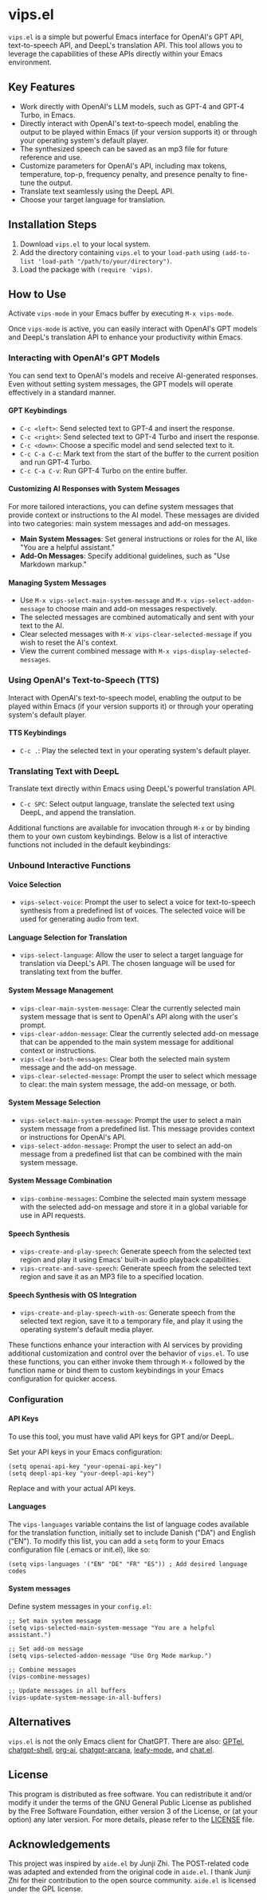 # vips.el

`vips.el` is a simple but powerful Emacs interface for OpenAI's GPT API, text-to-speech API, and DeepL's translation API. This tool allows you to leverage the capabilities of these APIs directly within your Emacs environment.

## Key Features

- Work directly with OpenAI's LLM models, such as GPT-4 and GPT-4 Turbo, in Emacs.
- Directly interact with OpenAI's text-to-speech model, enabling the output to be played within Emacs (if your version supports it) or through your operating system's default player.
- The synthesized speech can be saved as an mp3 file for future reference and use.
- Customize parameters for OpenAI's API, including max tokens, temperature, top-p, frequency penalty, and presence penalty to fine-tune the output.
- Translate text seamlessly using the DeepL API.
- Choose your target language for translation.

## Installation Steps

1. Download `vips.el` to your local system.
2. Add the directory containing `vips.el` to your `load-path` using `(add-to-list 'load-path "/path/to/your/directory")`.
3. Load the package with `(require 'vips)`.

## How to Use

Activate `vips-mode` in your Emacs buffer by executing `M-x vips-mode`.

Once `vips-mode` is active, you can easily interact with OpenAI's GPT models and DeepL's translation API to enhance your productivity within Emacs.

### Interacting with OpenAI's GPT Models

You can send text to OpenAI's models and receive AI-generated responses. Even without setting system messages, the GPT models will operate effectively in a standard manner.

#### GPT Keybindings

- `C-c <left>`: Send selected text to GPT-4 and insert the response.
- `C-c <right>`: Send selected text to GPT-4 Turbo and insert the response.
- `C-c <down>`: Choose a specific model and send selected text to it.
- `C-c C-a C-c`: Mark text from the start of the buffer to the current position and run GPT-4 Turbo.
- `C-c C-a C-v`: Run GPT-4 Turbo on the entire buffer.

#### Customizing AI Responses with System Messages

For more tailored interactions, you can define system messages that provide context or instructions to the AI model. These messages are divided into two categories: main system messages and add-on messages.

- **Main System Messages**: Set general instructions or roles for the AI, like "You are a helpful assistant."
- **Add-On Messages**: Specify additional guidelines, such as "Use Markdown markup."

#### Managing System Messages

- Use `M-x vips-select-main-system-message` and `M-x vips-select-addon-message` to choose main and add-on messages respectively.
- The selected messages are combined automatically and sent with your text to the AI.
- Clear selected messages with `M-x vips-clear-selected-message` if you wish to reset the AI's context.
- View the current combined message with `M-x vips-display-selected-messages`.

### Using OpenAI's Text-to-Speech (TTS)

Interact with OpenAI's text-to-speech model, enabling the output to be played within Emacs (if your version supports it) or through your operating system's default player.

#### TTS Keybindings

- `C-c .`: Play the selected text in your operating system's default player.

### Translating Text with DeepL

Translate text directly within Emacs using DeepL's powerful translation API.

- `C-c SPC`: Select output language, translate the selected text using DeepL, and append the translation.

Additional functions are available for invocation through `M-x` or by binding them to your own custom keybindings. Below is a list of interactive functions not included in the default keybindings:

### Unbound Interactive Functions

#### Voice Selection
- `vips-select-voice`: Prompt the user to select a voice for text-to-speech synthesis from a predefined list of voices. The selected voice will be used for generating audio from text.

#### Language Selection for Translation
- `vips-select-language`: Allow the user to select a target language for translation via DeepL's API. The chosen language will be used for translating text from the buffer.

#### System Message Management
- `vips-clear-main-system-message`: Clear the currently selected main system message that is sent to OpenAI's API along with the user's prompt.
- `vips-clear-addon-message`: Clear the currently selected add-on message that can be appended to the main system message for additional context or instructions.
- `vips-clear-both-messages`: Clear both the selected main system message and the add-on message.
- `vips-clear-selected-message`: Prompt the user to select which message to clear: the main system message, the add-on message, or both.

#### System Message Selection
- `vips-select-main-system-message`: Prompt the user to select a main system message from a predefined list. This message provides context or instructions for OpenAI's API.
- `vips-select-addon-message`: Prompt the user to select an add-on message from a predefined list that can be combined with the main system message.

#### System Message Combination
- `vips-combine-messages`: Combine the selected main system message with the selected add-on message and store it in a global variable for use in API requests.

#### Speech Synthesis
- `vips-create-and-play-speech`: Generate speech from the selected text region and play it using Emacs' built-in audio playback capabilities.
- `vips-create-and-save-speech`: Generate speech from the selected text region and save it as an MP3 file to a specified location.

#### Speech Synthesis with OS Integration
- `vips-create-and-play-speech-with-os`: Generate speech from the selected text region, save it to a temporary file, and play it using the operating system's default media player.

These functions enhance your interaction with AI services by providing additional customization and control over the behavior of `vips.el`. To use these functions, you can either invoke them through `M-x` followed by the function name or bind them to custom keybindings in your Emacs configuration for quicker access.

### Configuration

#### API Keys

To use this tool, you must have valid API keys for GPT and/or DeepL.

Set your API keys in your Emacs configuration:

```emacs-lisp
(setq openai-api-key "your-openai-api-key")
(setq deepl-api-key "your-deepl-api-key")
```

Replace <your-openai-key-here> and <your-deepl-key-here> with your actual API keys.

#### Languages

The `vips-languages` variable contains the list of language codes available for the translation function, initially set to include Danish ("DA") and English ("EN"). To modify this list, you can add a `setq` form to your Emacs configuration file (.emacs or init.el), like so:

```emacs-lisp
(setq vips-languages '("EN" "DE" "FR" "ES")) ; Add desired language codes
```

#### System messages

Define system messages in your `config.el`:

```emacs-lisp
;; Set main system message
(setq vips-selected-main-system-message "You are a helpful assistant.")

;; Set add-on message
(setq vips-selected-addon-message "Use Org Mode markup.")

;; Combine messages
(vips-combine-messages)

;; Update messages in all buffers
(vips-update-system-message-in-all-buffers)
```

## Alternatives

`vips.el` is not the only Emacs client for ChatGPT. There are also: [GPTel](https://github.com/karthink/gptel), [chatgpt-shell](https://github.com/xenodium/chatgpt-shell), [org-ai](https://github.com/rksm/org-ai), [chatgpt-arcana](https://github.com/CarlQLange/chatgpt-arcana.el), [leafy-mode](https://github.com/MichaelBurge/leafy-mode), and [chat.el](https://github.com/iwahbe/chat.el).

## License

This program is distributed as free software. You can redistribute it and/or modify it under the terms of the GNU General Public License as published by the Free Software Foundation, either version 3 of the License, or (at your option) any later version. For more details, please refer to the [LICENSE](LICENSE) file.

## Acknowledgements

This project was inspired by `aide.el` by Junji Zhi. The POST-related code was adapted and extended from the original code in `aide.el`. I thank Junji Zhi for their contribution to the open source community. `aide.el` is licensed under the GPL license.
